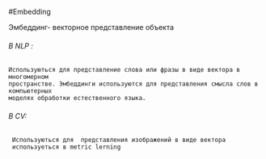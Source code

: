 #Embedding

Эмбеддинг- векторное представление объекта
###### В NLP :
	Используються для представление слова или фразы в виде вектора в многомерном 
	пространстве. Эмбеддинги используются для представления смысла слов в компьютерных 
	моделях обработки естественного языка.
###### В CV:
	 Используються для  представления изображений в виде вектора
	 используеться в metric lerning